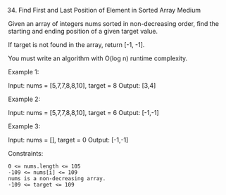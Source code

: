 <!-- ┏━┓╻  ╻     ┏━┓┏┓ ┏━┓╻ ╻╺┳╸   ┏━╸╻┏━┓┏━┓╺┳╸╻  ┏━┓┏━┓╺┳╸┏━┓┏━┓┏━┓╻╺┳╸╻┏━┓┏┓╻ -->
<!-- ┣━┫┃  ┃     ┣━┫┣┻┓┃ ┃┃ ┃ ┃    ┣╸ ┃┣┳┛┗━┓ ┃ ┃  ┣━┫┗━┓ ┃ ┣━┛┃ ┃┗━┓┃ ┃ ┃┃ ┃┃┗┫ -->
<!-- ╹ ╹┗━╸┗━╸   ╹ ╹┗━┛┗━┛┗━┛ ╹    ╹  ╹╹┗╸┗━┛ ╹ ┗━╸╹ ╹┗━┛ ╹ ╹  ┗━┛┗━┛╹ ╹ ╹┗━┛╹ ╹ -->

34. Find First and Last Position of Element in Sorted Array
    Medium

Given an array of integers nums sorted in non-decreasing order, find the starting and ending position of a given target value.

If target is not found in the array, return [-1, -1].

You must write an algorithm with O(log n) runtime complexity.

Example 1:

Input: nums = [5,7,7,8,8,10], target = 8
Output: [3,4]

Example 2:

Input: nums = [5,7,7,8,8,10], target = 6
Output: [-1,-1]

Example 3:

Input: nums = [], target = 0
Output: [-1,-1]

Constraints:

    0 <= nums.length <= 105
    -109 <= nums[i] <= 109
    nums is a non-decreasing array.
    -109 <= target <= 109
